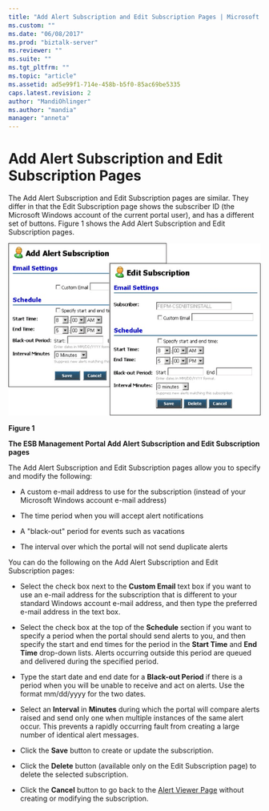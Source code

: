 ```yaml
---
title: "Add Alert Subscription and Edit Subscription Pages | Microsoft Docs"
ms.custom: ""
ms.date: "06/08/2017"
ms.prod: "biztalk-server"
ms.reviewer: ""
ms.suite: ""
ms.tgt_pltfrm: ""
ms.topic: "article"
ms.assetid: ad5e99f1-714e-458b-b5f0-85ac69be5335
caps.latest.revision: 2
author: "MandiOhlinger"
ms.author: "mandia"
manager: "anneta"
---
```

# Add Alert Subscription and Edit Subscription Pages
The Add Alert Subscription and Edit Subscription pages are similar. They differ in that the Edit Subscription page shows the subscriber ID (the Microsoft Windows account of the current portal user), and has a different set of buttons. Figure 1 shows the Add Alert Subscription and Edit Subscription pages.  
  
 ![Add Alert Edit Subscription](../esb-toolkit/media/ch8-addalerteditsubscription.gif "Ch8-AddAlertEditSubscription")  
  
 **Figure 1**  
  
 **The ESB Management Portal Add Alert Subscription and Edit Subscription pages**  
  
 The Add Alert Subscription and Edit Subscription pages allow you to specify and modify the following:  
  
-   A custom e-mail address to use for the subscription (instead of your Microsoft Windows account e-mail address)  
  
-   The time period when you will accept alert notifications  
  
-   A "black-out" period for events such as vacations  
  
-   The interval over which the portal will not send duplicate alerts  
  
 You can do the following on the Add Alert Subscription and Edit Subscription pages:  
  
-   Select the check box next to the **Custom Email** text box if you want to use an e-mail address for the subscription that is different to your standard Windows account e-mail address, and then type the preferred e-mail address in the text box.  
  
-   Select the check box at the top of the **Schedule** section if you want to specify a period when the portal should send alerts to you, and then specify the start and end times for the period in the **Start Time** and **End Time** drop-down lists. Alerts occurring outside this period are queued and delivered during the specified period.  
  
-   Type the start date and end date for a **Black-out Period** if there is a period when you will be unable to receive and act on alerts. Use the format mm/dd/yyyy for the two dates.  
  
-   Select an **Interval** in **Minutes** during which the portal will compare alerts raised and send only one when multiple instances of the same alert occur. This prevents a rapidly occurring fault from creating a large number of identical alert messages.  
  
-   Click the **Save** button to create or update the subscription.  
  
-   Click the **Delete** button (available only on the Edit Subscription page) to delete the selected subscription.  
  
-   Click the **Cancel** button to go back to the [Alert Viewer Page](../esb-toolkit/alert-viewer-page.md) without creating or modifying the subscription.